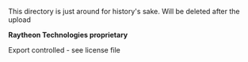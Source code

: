 This directory is just around for history's sake. Will be deleted after the upload


**Raytheon Technologies proprietary**

Export controlled - see license file

